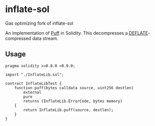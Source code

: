 # inflate-sol

Gas optimizing fork of inflate-sol

An implementation of [Puff](https://github.com/madler/zlib/blob/master/contrib/puff) in Solidity. This decompresses a [DEFLATE](https://tools.ietf.org/html/rfc1951)-compressed data stream.

## Usage

```solidity
pragma solidity >=0.8.0 <0.9.0;

import "./InflateLib.sol";

contract InflateLibTest {
    function puff(bytes calldata source, uint256 destlen)
        external
        pure
        returns (InflateLib.ErrorCode, bytes memory)
    {
        return InflateLib.puff(source, destlen);
    }
}
```
